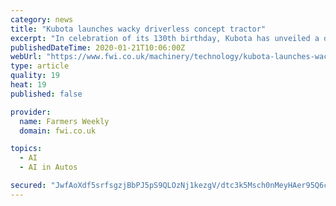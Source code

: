 ```yaml
---
category: news
title: "Kubota launches wacky driverless concept tractor"
excerpt: "In celebration of its 130th birthday, Kubota has unveiled a driverless concept tractor that’s battery powered and uses artificial intelligence to operate autonomously. The four-track X Tractor ..."
publishedDateTime: 2020-01-21T10:06:00Z
webUrl: "https://www.fwi.co.uk/machinery/technology/kubota-launches-wacky-driverless-concept-tractor"
type: article
quality: 19
heat: 19
published: false

provider:
  name: Farmers Weekly
  domain: fwi.co.uk

topics:
  - AI
  - AI in Autos

secured: "JwfAoXdf5srfsgzjBbPJ5pS9QLOzNj1kezgV/dtc3k5Msch0nMeyHAer95Q6c3frzSZb6ok8XIigJ8AJiHEf2tMWJeXYd2FUdbkoMHHug1EyKoxUBsR1Ad9TC4Y6qc9POvq+K8AWv3tw76KTU/vqEI9OR9kUVGg+ZzAygJ027PWPOXz2RL0I0UTBhAjpa+N72e0m/UI+/R425DTNK5qXVoVL/wcbu8R3bg3mbrHwBzcdZp3rgYGSkqCIBJH7Jl+FicV/2q33F7ZN48SEnDbrABgOo66W8v2c/X8+ZMlM2KrvGY7Id3uu6Z1ISR5hnGyF;Hqq3ugzCDSD2kMQkrHPlXA=="
---
```


